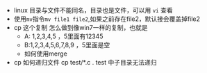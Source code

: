 - linux 目录与文件不能同名，目录也是文件，可以用 `vi` 查看
- 使用`mv`指令`mv file1 file2`,如果之前存在file2，默认接会覆盖掉file2
- cp 这个复制 怎么做到像win7一样的复制，也就是
  - A: 1,2,3,4,5 ，5里面有12345
  - B:1,2,3,4,5,6,7,8,9 ，5里面是空
  - 如何使用merge
- cp 如何递归文件  cp  test/*.c .      test 中子目录无法递归